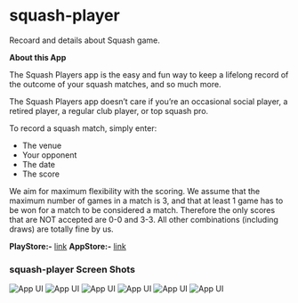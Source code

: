 # squash-player

Recoard and details about Squash game.

**About this App**

The Squash Players app is the easy and fun way to keep a lifelong record of the outcome of your squash matches, and so much more.

The Squash Players app doesn’t care if you’re an occasional social player, a retired player, a regular club player, or top squash pro.

To record a squash match, simply enter:

- The venue
- Your opponent
- The date
- The score

We aim for maximum flexibility with the scoring. We assume that the maximum number of games in a match is 3, and that at least 1 game has to be won for a match to be considered a match. Therefore the only scores that are NOT accepted are 0-0 and 3-3. All other combinations (including draws) are totally fine by us.

**PlayStore:-** [link](https://play.google.com/store/apps/details?id=com.itomic.squashplayer)
**AppStore:-** [link](https://apps.apple.com/in/app/squash-players/id1448478025)

### squash-player Screen Shots

![App UI](/IMG_5806.PNG)
![App UI](/IMG_5807.PNG)
![App UI](/IMG_5808.PNG)
![App UI](/IMG_5809.PNG)
![App UI](/IMG_5810.PNG)
![App UI](/IMG_5811.PNG)




